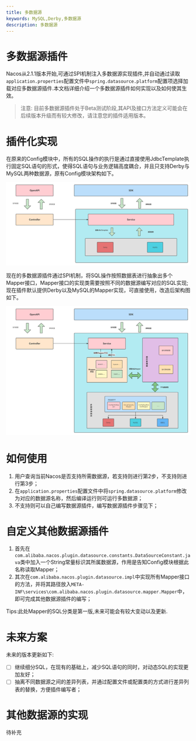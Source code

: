 ```yaml
---
title: 多数据源
keywords: MySQL,Derby,多数据源
description: 多数据源
---
```


# 多数据源插件
Nacos从2.1.1版本开始,可通过SPI机制注入多数据源实现插件,并自动通过读取`application.properties`配置文件中`spring.datasource.platform`配置项选择加载对应多数据源插件.本文档详细介绍一个多数据源插件如何实现以及如何使其生效。

> 注意:
> 目前多数据源插件处于Beta测试阶段,其API及接口方法定义可能会在后续版本升级而有较大修改，请注意您的插件适用版本。

# 插件化实现
在原来的Config模块中，所有的SQL操作的执行是通过直接使用JdbcTemplate执行固定SQL语句的形式，使得SQL语句与业务逻辑高度耦合，并且只支持Derby与MySQL两种数据源，原有Config模块架构如下。

![](../../img/config-old-datasource.png)

现在的多数据源插件通过SPI机制，将SQL操作按照数据表进行抽象出多个Mapper接口，Mapper接口的实现类需要按照不同的数据源编写对应的SQL实现;
现在插件默认提供Derby以及MySQL的Mapper实现，可直接使用，改造后架构图如下。

![](../../img/config-datasource-plugin.png)

# 如何使用
1. 用户查询当前Nacos是否支持所需数据源，若支持则进行第2步，不支持则进行第3步；
2. 在`application.properties`配置文件中将`spring.datasource.platform`修改为对应的数据源名称，然后编译运行则可运行多数据源；
3. 不支持则可以自己编写数据源插件，编写数据源插件步骤见下；

# 自定义其他数据源插件
1. 首先在`com.alibaba.nacos.plugin.datasource.constants.DataSourceConstant.java`类中加入一个String常量标识其所属数据源，作用是告知Config模块根据此名称读取Mapper；
2. 其次在`com.alibaba.nacos.plugin.datasource.impl`中实现所有Mapper接口的方法，并将其路径放入`META-INF\services\com.alibaba.nacos.plugin.datasource.mapper.Mapper`中，即可完成其他数据源插件的编写；

Tips:此处Mapper的SQL分类是第一版,未来可能会有较大变动以及更新.

# 未来方案
未来的版本更新如下:
- [ ] 继续细分SQL，在现有的基础上，减少SQL语句的同时，对动态SQL的实现更加友好；
- [ ] 抽离不同数据源之间的差异列表，并通过配置文件或配置类的方式进行差异列表的替换，方便插件编写者；

# 其他数据源的实现
待补充